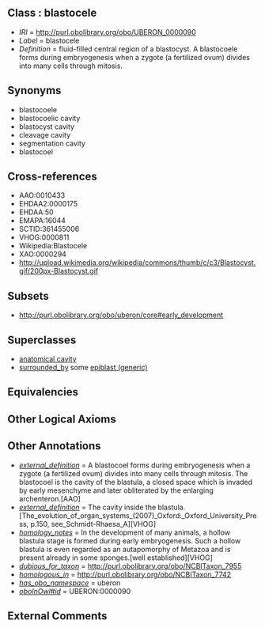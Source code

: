 
## Class : blastocele

 * *IRI* = http://purl.obolibrary.org/obo/UBERON_0000090
 * *Label* = blastocele
 * *Definition* = fluid-filled central region of a blastocyst. A blastocoele forms during embryogenesis when a zygote (a fertilized ovum) divides into many cells through mitosis.

## Synonyms

 * blastocoele
 * blastocoelic cavity
 * blastocyst cavity
 * cleavage cavity
 * segmentation cavity
 * blastocoel

## Cross-references

 * AAO:0010433
 * EHDAA2:0000175
 * EHDAA:50
 * EMAPA:16044
 * SCTID:361455006
 * VHOG:0000811
 * Wikipedia:Blastocele
 * XAO:0000294
 * http://upload.wikimedia.org/wikipedia/commons/thumb/c/c3/Blastocyst.gif/200px-Blastocyst.gif

## Subsets

 * http://purl.obolibrary.org/obo/uberon/core#early_development

## Superclasses

 * [anatomical cavity](../../UBERON/53/UBERON_0002553.md)
 * [surrounded_by](../../RO/19/RO_0002219.md) some [epiblast (generic)](../../UBERON/32/UBERON_0002532.md)

## Equivalencies


## Other Logical Axioms


## Other Annotations

 * *[external_definition](../../UBPROP/01/UBPROP_0000001.md)* = A blastocoel forms during embryogenesis when a zygote (a fertilized ovum) divides into many cells through mitosis. The blastocoel is the cavity of the blastula, a closed space which is invaded by early mesenchyme and later obliterated by the enlarging archenteron.[AAO]
 * *[external_definition](../../UBPROP/01/UBPROP_0000001.md)* = The cavity inside the blastula. [The_evolution_of_organ_systems_(2007)_Oxford:_Oxford_University_Press, p.150, see_Schmidt-Rhaesa_A][VHOG]
 * *[homology_notes](../../UBPROP/03/UBPROP_0000003.md)* = In the development of many animals, a hollow blastula stage is formed during early embryogenesis. Such a hollow blastula is even regarded as an autapomorphy of Metazoa and is present already in some sponges.[well established][VHOG]
 * *[dubious_for_taxon](../../core#dubious/on/core#dubious_for_taxon.md)* = http://purl.obolibrary.org/obo/NCBITaxon_7955
 * *[homologous_in](../../core#homologous/in/core#homologous_in.md)* = http://purl.obolibrary.org/obo/NCBITaxon_7742
 * *[has_obo_namespace](../../ce/oboInOwl#hasOBONamespace.md)* = uberon
 * *[oboInOwl#id](../../id/oboInOwl#id.md)* = UBERON:0000090

## External Comments

